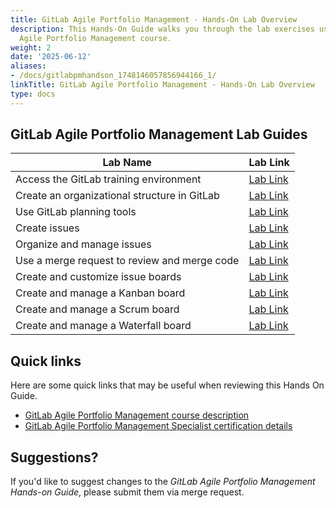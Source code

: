 ```yaml
---
title: GitLab Agile Portfolio Management - Hands-On Lab Overview
description: This Hands-On Guide walks you through the lab exercises used in the GitLab
  Agile Portfolio Management course.
weight: 2
date: '2025-06-12'
aliases:
- /docs/gitlabpmhandson_1748146057856944166_1/
linkTitle: GitLab Agile Portfolio Management - Hands-On Lab Overview
type: docs
---
```


## GitLab Agile Portfolio Management Lab Guides

| Lab Name | Lab Link |
|-----------|------------|
| Access the GitLab training environment | [Lab Link](/handbook/customer-success/professional-services-engineering/education-services/gitlabpmhandsonlab1/) |
| Create an organizational structure in GitLab | [Lab Link](/handbook/customer-success/professional-services-engineering/education-services/gitlabpmhandsonlab2/) |
| Use GitLab planning tools | [Lab Link](/handbook/customer-success/professional-services-engineering/education-services/gitlabpmhandsonlab3/) |
| Create issues |  [Lab Link](/handbook/customer-success/professional-services-engineering/education-services/gitlabpmhandsonlab4/) |
|  Organize and manage issues | [Lab Link](/handbook/customer-success/professional-services-engineering/education-services/gitlabpmhandsonlab5/) |
| Use a merge request to review and merge code | [Lab Link](/handbook/customer-success/professional-services-engineering/education-services/gitlabpmhandsonlab6/) |
| Create and customize issue boards |  [Lab Link](/handbook/customer-success/professional-services-engineering/education-services/gitlabpmhandsonlab7/) |
| Create and manage a Kanban board | [Lab Link](/handbook/customer-success/professional-services-engineering/education-services/gitlabpmhandsonlab8/) |
| Create and manage a Scrum board |  [Lab Link](/handbook/customer-success/professional-services-engineering/education-services/gitlabpmhandsonlab9/) |
|  Create and manage a Waterfall board | [Lab Link](/handbook/customer-success/professional-services-engineering/education-services/gitlabpmhandsonlab10/) |

## Quick links

Here are some quick links that may be useful when reviewing this Hands On Guide.

* [GitLab Agile Portfolio Management course description](https://university.gitlab.com/pages/agile-training/)
* [GitLab Agile Portfolio Management Specialist certification details](https://university.gitlab.com/pages/certifications/)

## Suggestions?

If you'd like to suggest changes to the *GitLab Agile Portfolio Management Hands-on Guide*, please submit them via merge request.
